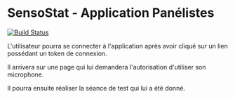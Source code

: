 # SensoStat - Application Panélistes

[![Build Status](https://dev.azure.com/2024-D1-P5-DevIce/SensoStat/_apis/build/status/CI-SensoStatVue?branchName=master)](https://dev.azure.com/2024-D1-P5-DevIce/SensoStat/_build/latest?definitionId=4&branchName=master)

L'utilisateur pourra se connecter à l'application après avoir cliqué sur un lien possédant un token de connexion.

Il arrivera sur une page qui lui demandera l'autorisation d'utiliser son microphone.

Il pourra ensuite réaliser la séance de test qui lui a été donné.
